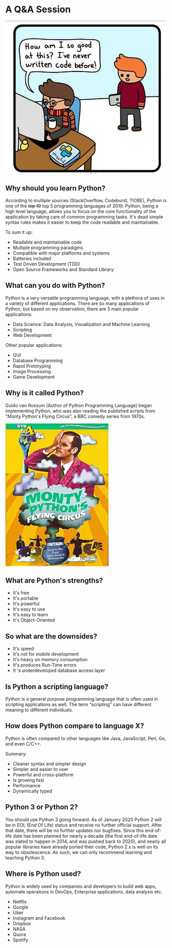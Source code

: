 # A Q&A Session

![python-qna](./python-qna.jpg)

## Why should you learn Python?

According to multiple sources (StackOverflow, Codeburst, TIOBE), Python is one of the ~~top 10~~ top 5 programming languages of 2019. Python, being a high level language, allows you to focus on the core functionality of the application by taking care of common programming tasks. It's dead simple syntax rules makes it easier to keep the code readable and maintainable.

To sum it up:

- Readable and maintainable code
- Multiple programming paradigms
- Compatible with major platforms and systems
- Batteries included
- Test Driven Development (TDD)
- Open Source Frameworks and Standard Library

## What can you do with Python?

Python is a very versatile programming language, with a plethora of uses in a variety of different applications. There are so many applications of Python, but based on my observation, there are 3 main popular applications:

- Data Science: Data Analysis, Visualization and Machine Learning
- Scripting
- Web Development

Other popular applications:

- GUI
- Database Programming
- Rapid Prototyping
- Image Processing
- Game Development

## Why is it called Python?

Guido van Rossum (Author of Python Programming Language) began implementing Python, who was also reading the published scripts from "Monty Python's Flying Circus", a BBC comedy series from 1970s.

![Monty-Python-Flying-Circus](./Monty-Python-Flying-Circus.jpg)

## What are Python's strengths?

- It's free
- It's portable
- It's powerful
- It's easy to use
- It's easy to learn
- It's Object-Oriented

## So what are the downsides?

- It's speed
- It's not for mobile development
- It's heavy on memory consumption
- It's produces Run-Time errors
- It 's underdeveloped database access layer

## Is Python a scripting language?

Python is a general purpose programming language that is often used in scripting applications as well. The term "scripting" can have different meaning to different individuals.

## How does Python compare to language X?

Python is often compared to other languages like Java, JavaScript, Perl, Go, and even C/C++.

Summary:

- Cleaner syntax and simpler design
- Simpler and easier to user
- Powerful and cross-platform
- Is growing fast
- Performance
- Dynamically typed

## Python 3 or Python 2?

You should use Python 3 going forward. As of January 2020 Python 2 will be in EOL (End Of Life) status and receive no further official support. After that date, there will be no further updates nor bugfixes. Since this end-of-life date has been planned for nearly a decade (the first end-of-life date was slated to happen in 2014, and was pushed back to 2020), and nearly all popular libraries have already ported their code, Python 2.x is well on its way to obsolescence. As such, we can only recommend learning and teaching Python 3.

## Where is Python used?

Python is widely used by companies and developers to build web apps, automate operations in DevOps, Enterprise applications, data analysis etc.

- Netflix
- Google
- Uber
- Instagram and Facebook
- Dropbox
- NASA
- Quora
- Spotify
